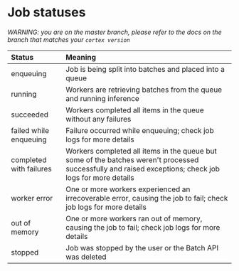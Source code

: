 # Job statuses

_WARNING: you are on the master branch, please refer to the docs on the branch that matches your `cortex version`_

| Status                   | Meaning |
| :--- | :--- |
| enqueuing                | Job is being split into batches and placed into a queue |
| running                  | Workers are retrieving batches from the queue and running inference |
| succeeded                | Workers completed all items in the queue without any failures |
| failed while enqueuing   | Failure occurred while enqueuing; check job logs for more details |
| completed with failures  | Workers completed all items in the queue but some of the batches weren't processed successfully and raised exceptions; check job logs for more details |
| worker error             | One or more workers experienced an irrecoverable error, causing the job to fail; check job logs for more details |
| out of memory            | One or more workers ran out of memory, causing the job to fail; check job logs for more details |
| stopped                  | Job was stopped by the user or the Batch API was deleted |
